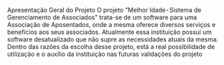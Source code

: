 Apresentação Geral do Projeto
O projeto "Melhor Idade - Sistema de Gerenciamento de Associados" trata-se de um software para uma Associação de Aposentados, onde a mesma oferece diversos serviços e benefícios aos seus associados. Atualmente essa instituição possui um software desatualizado que não supre as necessidades atuais da mesma. Dentro das razões da escolha desse projeto, está a real possibilidade de utilização e o auxílio da instituição nas futuras validações  do projeto
